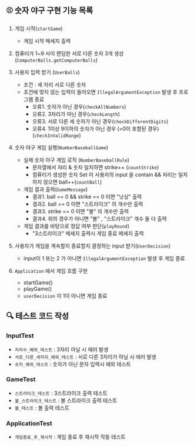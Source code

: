 ## ⚾️ 숫자 야구 구현 기능 목록

1. 게임 시작(`startGame`)
    - 게임 시작 메세지 출력

2. 컴퓨터가 1~9 사이 랜덤한 서로 다른 숫자 3개 생성 (`ComputerBalls.getComputerBalls`)

3. 사용자 입력 받기 (`UserBalls`)
    - 조건 : 세 자리 서로 다른 숫자
    - 조건에 맞지 않는 입력이 들어오면 `IllegalArgumentException` 발생 후 프로그램 종료
        - 오류1. 숫자가 아닌 경우(`checkAllNumbers`)
        - 오류2. 3자리가 아닌 경우(`checkLength`)
        - 오류3. 서로 다른 세 숫자가 아닌 경우(`checkDifferentDigits`)
        - 오류4. 1이상 9이하의 숫자가 아닌 경우 (=0이 포함된 경우) (`checkInValidRange`)

4. 숫자 야구 게임 실행(`NumberBaseballGame`)
    - 실제 숫자 야구 게임 로직 (`NumberBaseballRule`)
        - 문자열에서 자리 & 숫자 일치하면 strike++ (`countStrike`)
        - 컴퓨터가 생성한 숫자 Set 이 사용자의 input 을 contain && 자리는 일치하지 않으면 ball++(`countBall`)
    - 게임 결과 출력(`GameMessage`)
        - 결과1. ball == 0 && strike == 0 이면 "낫싱" 출력
        - 결과2. ball == 0 이면 "스트라이크" 의 개수만 출력
        - 결과3. strike == 0 이면 "볼" 의 개수만 출력
        - 결과4. 위의 경우가 아니면 "볼" , "스트라이크" 개수 둘 다 출력
    - 게임 결과를 바탕으로 정답 여부 판단(`playRound`)
        - "3스트라이크" 메세지 출력시 게임 종료 메세지 출력

5. 사용자가 게임을 계속할지 종료할지 결정하는 input 받기(`UserDecision`)
    - input이 1 또는 2 가 아니면 `IllegalArgumentException` 발생 후 게임 종료

6. `Application` 에서 게임 흐름 구현
    - startGame()
    - playGame()
    - `userDecision` 이 1이 아니면 게임 종료

## 🔍 테스트 코드 작성

### InputTest

- `자리수_예외_테스트` : 3자리 아닐 시 에러 발생
- `서로_다른_세자리_에외_테스트` : 서로 다른 3자리가 아닐 시 에러 발생
- `숫자_예외_테스트` : 숫자가 아닌 문자 입력시 예외 테스트

### GameTest

- `스트라이크_테스트` : 3스트라이크 출력 테스트
- `볼_스트라이크_테스트` : 볼 스트라이크 출력 테스트
- `볼_테스트` : 볼 출력 테스트

### ApplicationTest

- `게임종료_후_재시작` : 게임 종료 후 재시작 작동 테스트